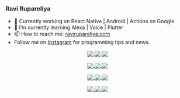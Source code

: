 ### Ravi Rupareliya

- 🔭 Currently working on React Native | Android | Actions on Google
- 🌱 I’m currently learning Alexa | Voice | Flutter
- 📫 How to reach me: [ravirupareliya.com](https://ravirupareliya.com)
- Follow me on [Instagram](https://www.instagram.com/ravi.rupareliya/) for programming tips and news.

<a href="https://www.instagram.com/ravi.rupareliya/" target="_blank">
<!-- insta-feed:START-->
<p align="center">
<img align="center" src=https://scontent-atl3-1.cdninstagram.com/v/t51.2885-15/e35/s150x150/122425343_1572645589603046_1626634953961554534_n.jpg?_nc_ht=scontent-atl3-1.cdninstagram.com&_nc_cat=102&_nc_ohc=dOnGMw8dVOkAX_JWyfT&tp=1&oh=5f79489ca00579b35ab93d827d8d7aa3&oe=6022EBC1 />
<img align="center" src=https://scontent-atl3-1.cdninstagram.com/v/t51.2885-15/e35/s150x150/119738360_171946631175661_8308691936849414239_n.jpg?_nc_ht=scontent-atl3-1.cdninstagram.com&_nc_cat=101&_nc_ohc=X5y_cbUtWSkAX-rSo_s&tp=1&oh=b654e19563cad4b7b6876cff51e53b3c&oe=6025DC5D />
<img align="center" src=https://scontent-atl3-1.cdninstagram.com/v/t51.2885-15/e35/s150x150/119471335_3325605627530848_5783608158621298966_n.jpg?_nc_ht=scontent-atl3-1.cdninstagram.com&_nc_cat=104&_nc_ohc=QF0-nDzVkh4AX_7426y&tp=1&oh=b389d8f65f708f272b7f81a8cf43861e&oe=60265901 />
</p>
<p align="center">
<img align="center" src=https://scontent-atl3-1.cdninstagram.com/v/t51.2885-15/e35/s150x150/118735524_155532192843864_2438830621806811548_n.jpg?_nc_ht=scontent-atl3-1.cdninstagram.com&_nc_cat=100&_nc_ohc=iuKxOrZ3jKgAX9fIEUR&tp=1&oh=f82cfa89873e63d8109f60f4ce994185&oe=6024256E />
<img align="center" src=https://scontent-atl3-1.cdninstagram.com/v/t51.2885-15/e35/s150x150/118358282_793232521422249_4194198869826492121_n.jpg?_nc_ht=scontent-atl3-1.cdninstagram.com&_nc_cat=109&_nc_ohc=aPXTF_evhtkAX8khZwu&tp=1&oh=580421ec7c7334e582f955ce33186888&oe=6022F63C />
<img align="center" src=https://scontent-atl3-1.cdninstagram.com/v/t51.2885-15/e35/s150x150/118083536_653646245259286_4437462516989252087_n.jpg?_nc_ht=scontent-atl3-1.cdninstagram.com&_nc_cat=110&_nc_ohc=T4x3wuHAxbsAX8pZ4AU&tp=1&oh=73b2ffe871b1f6da98fd372ed54d7d00&oe=602365DC />
</p>
<p align="center">
<img align="center" src=https://scontent-atl3-1.cdninstagram.com/v/t51.2885-15/e35/s150x150/118175330_604822603490734_6882222491011634628_n.jpg?_nc_ht=scontent-atl3-1.cdninstagram.com&_nc_cat=110&_nc_ohc=igOJsPmxSO4AX9IQn8T&tp=1&oh=10ad240c89f72561e9dc9d56d2aefbef&oe=60258F77 />
<img align="center" src=https://scontent-atl3-1.cdninstagram.com/v/t51.2885-15/e35/s150x150/117801930_118850686597100_8281062695853943386_n.jpg?_nc_ht=scontent-atl3-1.cdninstagram.com&_nc_cat=108&_nc_ohc=cfP6kIl_KakAX_j2rDV&tp=1&oh=06e6587d147749e8a2cea2d15246929c&oe=60260140 />
<img align="center" src=https://scontent-atl3-1.cdninstagram.com/v/t51.2885-15/e35/s150x150/117867292_2771207523148452_3241414180657952736_n.jpg?_nc_ht=scontent-atl3-1.cdninstagram.com&_nc_cat=100&_nc_ohc=uy-0PaB1RaMAX_XjI7Y&tp=1&oh=1ba31ef4e770c9ddf49c7650943a76a0&oe=602599A1 />
</p>
<p align="center">
<img align="center" src=https://scontent-atl3-1.cdninstagram.com/v/t51.2885-15/e35/s150x150/117931678_793632161399712_7562658963115355616_n.jpg?_nc_ht=scontent-atl3-1.cdninstagram.com&_nc_cat=100&_nc_ohc=xUjz4x_x-_AAX_CU0dB&tp=1&oh=a2e672cf9c5224db8776d48e96f15438&oe=6023A4B7 />
<img align="center" src=https://scontent-atl3-1.cdninstagram.com/v/t51.2885-15/e35/s150x150/117747115_220949032661980_1081920512424702093_n.jpg?_nc_ht=scontent-atl3-1.cdninstagram.com&_nc_cat=104&_nc_ohc=xqmj7M-WPJwAX9Jj4tw&tp=1&oh=1f36fc3ac6d9529654fef8b4556d5a68&oe=60251116 />
<img align="center" src=https://scontent-atl3-1.cdninstagram.com/v/t51.2885-15/e35/s150x150/117564950_167171931547080_7523565149947571776_n.jpg?_nc_ht=scontent-atl3-1.cdninstagram.com&_nc_cat=100&_nc_ohc=uT64ZOYY7PUAX_XL1no&tp=1&oh=9e0296623ef7b114165a7a54e6c85e02&oe=6024415D />
</p>

<!-- insta-feed:END-->
</a>
